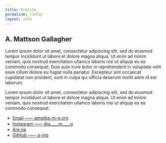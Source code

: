 ```yaml
---
title: Profile
permalink: /info/
layout: info
---
```


<section id="bio">

# A. Mattson Gallagher

Lorem ipsum dolor sit amet, consectetur adipiscing elit, sed do eiusmod tempor
incididunt ut labore et dolore magna aliqua. Ut enim ad minim veniam, quis
nostrud exercitation ullamco laboris nisi ut aliquip ex ea commodo consequat.
Duis aute irure dolor in reprehenderit in voluptate velit esse cillum dolore eu
fugiat nulla pariatur. Excepteur sint occaecat cupidatat non proident, sunt in
culpa qui officia deserunt mollit anim id est laborum.

Lorem ipsum dolor sit amet, consectetur adipiscing elit, sed do eiusmod tempor
incididunt ut labore et dolore magna aliqua. Ut enim ad minim veniam, quis
nostrud exercitation ullamco laboris nisi ut aliquip ex ea commodo consequat.

* [Email &#x2e3a; amg@a-m-g.org](mailto:amg@a-m-g.org)
* [Instagram &#x2e3a; @a____m____g](https://www.instagram.com/a____m____g/)
* [Are.na](https://www.are.na/a-mattson-gallagher)
* [GitHub &#x2e3a; a-mg](https://github.com/a-mg)

</section>
